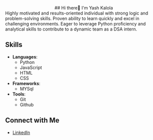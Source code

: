 <div align="center">
## Hi there👋 I'm Yash Kalola
</div>
Highly motivated and results-oriented individual with strong logic and
problem-solving skills. Proven ability to learn quickly and excel in
challenging environments. Eager to leverage Python proficiency and
analytical skills to contribute to a dynamic team as a DSA intern.

## Skills
- **Languages**:
  - Python
  - JavaScript
  - HTML
  - CSS
- **Frameworks**:
  - MYSql
- **Tools**:
  - Git
  - Github

## Connect with Me
- [LinkedIn]([link-to-linkedin](https://www.linkedin.com/in/yash-kalola))
